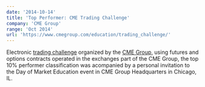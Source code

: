```yaml
---
date: '2014-10-14'
title: 'Top Performer: CME Trading Challenge'
company: 'CME Group'
range: 'Oct 2014'
url: 'https://www.cmegroup.com/education/trading_challenge/'
---
```


Electronic [trading challenge](https://www.cmegroup.com/education/trading-challenge.html) organized by the [CME Group](https://www.cmegroup.com/), using futures and options contracts operated in the exchanges part of the CME Group, the top 10% performer classification was acompanied by a personal invitation to the Day of Market Education event in CME Group Headquarters in Chicago, IL.
